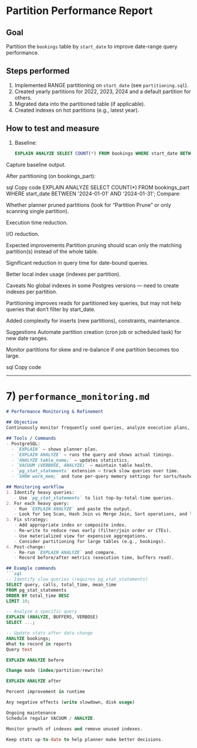 # Partition Performance Report

## Goal
Partition the `bookings` table by `start_date` to improve date-range query performance.

## Steps performed
1. Implemented RANGE partitioning on `start_date` (see `partitioning.sql`).
2. Created yearly partitions for 2022, 2023, 2024 and a default partition for others.
3. Migrated data into the partitioned table (if applicable).
4. Created indexes on hot partitions (e.g., latest year).

## How to test and measure
1. Baseline:
   ```sql
   EXPLAIN ANALYZE SELECT COUNT(*) FROM bookings WHERE start_date BETWEEN '2024-01-01' AND '2024-01-31';
Capture baseline output.

After partitioning (on bookings_part):

sql
Copy code
EXPLAIN ANALYZE SELECT COUNT(*) FROM bookings_part WHERE start_date BETWEEN '2024-01-01' AND '2024-01-31';
Compare:

Whether planner pruned partitions (look for “Partition Prune” or only scanning single partition).

Execution time reduction.

I/O reduction.

Expected improvements
Partition pruning should scan only the matching partition(s) instead of the whole table.

Significant reduction in query time for date-bound queries.

Better local index usage (indexes per partition).

Caveats
No global indexes in some Postgres versions — need to create indexes per partition.

Partitioning improves reads for partitioned key queries, but may not help queries that don’t filter by start_date.

Added complexity for inserts (new partitions), constraints, maintenance.

Suggestions
Automate partition creation (cron job or scheduled task) for new date ranges.

Monitor partitions for skew and re-balance if one partition becomes too large.

sql
Copy code

---

# 7) `performance_monitoring.md`
```markdown
# Performance Monitoring & Refinement

## Objective
Continuously monitor frequently used queries, analyze execution plans, and refine schema or queries.

## Tools / Commands
- PostgreSQL:
  - `EXPLAIN` — shows planner plan.
  - `EXPLAIN ANALYZE` — runs the query and shows actual timings.
  - `ANALYZE table_name;` — updates statistics.
  - `VACUUM (VERBOSE, ANALYZE)` — maintain table health.
  - `pg_stat_statements` extension — track slow queries over time.
  - `SHOW work_mem;` and tune per-query memory settings for sorts/hashes.

## Monitoring workflow
1. Identify heavy queries:
   - Use `pg_stat_statements` to list top-by-total-time queries.
2. For each heavy query:
   - Run `EXPLAIN ANALYZE` and paste the output.
   - Look for Seq Scan, Hash Join vs Merge Join, Sort operations, and large memory spill messages.
3. Fix strategy:
   - Add appropriate index or composite index.
   - Re-write to reduce rows early (filter/join order or CTEs).
   - Use materialized view for expensive aggregations.
   - Consider partitioning for large tables (e.g., bookings).
4. Post-change:
   - Re-run `EXPLAIN ANALYZE` and compare.
   - Record before/after metrics (execution time, buffers read).

## Example commands
```sql
-- Identify slow queries (requires pg_stat_statements)
SELECT query, calls, total_time, mean_time
FROM pg_stat_statements
ORDER BY total_time DESC
LIMIT 10;

-- Analyze a specific query
EXPLAIN (ANALYZE, BUFFERS, VERBOSE)
SELECT ...;

-- Update stats after data change
ANALYZE bookings;
What to record in reports
Query text

EXPLAIN ANALYZE before

Change made (index/partition/rewrite)

EXPLAIN ANALYZE after

Percent improvement in runtime

Any negative effects (write slowdown, disk usage)

Ongoing maintenance
Schedule regular VACUUM / ANALYZE.

Monitor growth of indexes and remove unused indexes.

Keep stats up-to-date to help planner make better decisions.

